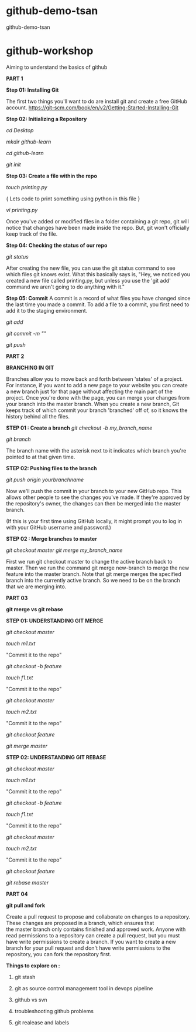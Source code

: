 # github-demo-tsan
github-demo-tsan



# github-workshop

Aiming to understand the basics of github

**PART 1**

**Step 01: Installing Git**

The first two things you'll want to do are install git and create a free GitHub account.
https://git-scm.com/book/en/v2/Getting-Started-Installing-Git


**Step 02: Initializing a Repository**

*cd Desktop*

*mkdir github-learn*

*cd github-learn*

*git init*


**Step 03: Create a file within the repo**

*touch printing.py*

{ Lets code to print something using python in this file }

*vi printing.py*

Once you've added or modified files in a folder containing a git repo, git will notice that changes have been made inside the repo. But, git won't officially keep track of the file.


**Step 04: Checking the status of our repo**

*git status*

After creating the new file, you can use the git status command to see which files git knows exist.
What this basically says is, "Hey, we noticed you created a new file called printing.py, but unless you use the 'git add' command we aren't going to do anything with it."


**Step 05: Commit**
A commit is a record of what files you have changed since the last time you made a commit.
To add a file to a commit, you first need to add it to the staging environment.

*git add <filename>*
  
*git commit -m "<insert commit message>"*
  
*git push*
  

**PART 2**

**BRANCHING IN GIT**

Branches allow you to move back and forth between 'states' of a project. For instance, if you want to add a new page to your website you can create a new branch just for that page without affecting the main part of the project. Once you're done with the page, you can merge your changes from your branch into the master branch. When you create a new branch, Git keeps track of which commit your branch 'branched' off of, so it knows the history behind all the files. 

**STEP 01 : Create a branch**
 *git checkout -b my_branch_name*
  
 *git branch*
  
 The branch name with the asterisk next to it indicates which branch you're pointed to at that given time. 
 
 **STEP 02: Pushing files to the branch**
 
  *git push origin yourbranchname*
  
Now we'll push the commit in your branch to your new GitHub repo. This allows other people to see the changes you've made. If they're approved by the repository's owner, the changes can then be merged into the master branch.

(If this is your first time using GitHub locally, it might prompt you to log in with your GitHub username and password.)

**STEP 02 : Merge branches to master**

*git checkout master*
*git merge my_branch_name*

First we run git checkout master to change the active branch back to master. Then we run the command git merge new-branch to merge the new feature into the master branch. Note that git merge merges the specified branch into the currently active branch. So we need to be on the branch that we are merging into.

**PART 03**

**git merge vs git rebase**

**STEP 01: UNDERSTANDING GIT MERGE**

*git checkout master*

*touch m1.txt*

"Commit it to the repo"

*git checkout -b feature*

*touch f1.txt*

"Commit it to the repo"

*git checkout master*

*touch m2.txt*

"Commit it to the repo"

*git checkout feature*

*git merge master*

**STEP 02: UNDERSTANDING GIT REBASE**

*git checkout master*

*touch m1.txt*

"Commit it to the repo"

*git checkout -b feature*

*touch f1.txt*

"Commit it to the repo"

*git checkout master*

*touch m2.txt*

"Commit it to the repo"

*git checkout feature*

*git rebase master*

**PART 04**

**git pull and fork**

Create a pull request to propose and collaborate on changes to a repository. These changes are proposed in a branch, which ensures that the master branch only contains finished and approved work.
Anyone with read permissions to a repository can create a pull request, but you must have write permissions to create a branch. If you want to create a new branch for your pull request and don't have write permissions to the repository, you can fork the repository first.


**Things to explore on :**

1. git stash

2. git as source control management tool in devops pipeline

3. github vs svn

4. troubleshooting github problems

5. git realease and labels
 



